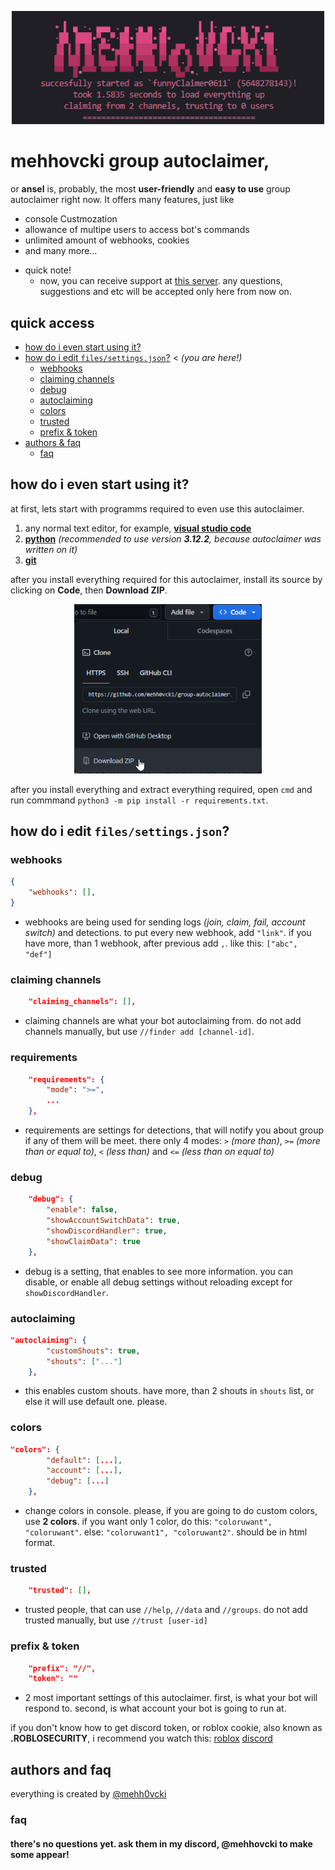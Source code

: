 <p align="center">
    <img width="500" src="https://raw.githubusercontent.com/mehh0vcki/group-autoclaimer/main/images/title.png" alt="mehhovcki group autoclaimer">
</p>

# mehhovcki group autoclaimer,
or **ansel** is, probably, the most **user-friendly** and **easy to use** group autoclaimer right now. It offers many features, just like

- console Custmozation
- allowance of multipe users to access bot's commands
- unlimited amount of webhooks, cookies
- and many more...




* quick note!
    * now, you can receive support at [this server](https://discord.gg/qvBRP9Wu). any questions, suggestions and etc will be accepted only here from now on.

## quick access
* [how do i even start using it?](#how-do-i-even-start-using-it)
* [how do i edit `files/settings.json`?](#how-do-i-edit-filessettingsjson) < <i>(you are here!)</i>
    * [webhooks](#webhooks)
    * [claiming channels](#claiming-channels)
    * [debug](#debug)
    * [autoclaiming](#autoclaiming)
    * [colors](#colors)
    * [trusted](#trusted)
    * [prefix & token](#prefix--token)
* [authors & faq](#authors-and-faq)
    * [faq](#faq)

## how do i even start using it?
at first, lets start with programms required to even use this autoclaimer.

1. any normal text editor, for example, [**visual studio code**](https://code.visualstudio.com/download)
2. [**python**](https://python.org/downloads/) *(recommended to use version **3.12.2**, because autoclaimer was written on it)*
3. [**git**](https://git-scm.com/download)

after you install everything required for this autoclaimer, install its source by clicking on **Code**, then **Download ZIP**.

<p align="center"> <img width="300" src="https://raw.githubusercontent.com/mehh0vcki/group-autoclaimer/main/images/install.png" alt="installation button"> 
</p>

after you install everything and extract everything required, open `cmd` and run commmand `python3 -m pip install -r requirements.txt`.

## how do i edit `files/settings.json`?
### webhooks
```json
{
    "webhooks": [],
}
```
* webhooks are being used for sending logs *(join, claim, fail, account switch)* and detections. to put every new webhook, add `"link"`. if you have more, than 1 webhook, after previous add `,`. like this: `["abc", "def"]`

### claiming channels
```json
    "claiming_channels": [],
```
* claiming channels are what your bot autoclaiming from. do not add channels manually, but use `//finder add [channel-id]`.

### requirements
```json
    "requirements": {
        "mode": ">=",
        ...
    },
```
* requirements are settings for detections, that will notify you about group if any of them will be meet. there only 4 modes: `>` *(more than)*, `>=` *(more than or equal to)*, `<` *(less than)* and `<=` *(less than on equal to)*

### debug
```json
    "debug": {
        "enable": false,
        "showAccountSwitchData": true,
        "showDiscordHandler": true,
        "showClaimData": true
    },
```
* debug is a setting, that enables to see more information. you can disable, or enable all debug settings without reloading except for `showDiscordHandler`.

### autoclaiming
```json
"autoclaiming": {
        "customShouts": true,
        "shouts": ["..."]
    },
```
* this enables custom shouts. have more, than 2 shouts in `shouts` list, or else it will use default one. please.

### colors
```json
"colors": {
        "default": [...],
        "account": [...],
        "debug": [...]
    },
```
* change colors in console. please, if you are going to do custom colors, use **2 colors**. if you want only 1 color, do this: `"coloruwant", "coloruwant"`. else: `"coloruwant1", "coloruwant2"`. should be in html format.

### trusted
```json
    "trusted": [],
```
* trusted people, that can use `//help`, `//data` and `//groups`. do not add trusted manually, but use `//trust [user-id]`


### prefix & token
```json
    "prefix": "//",
    "token": ""
```
* 2 most important settings of this autoclaimer. first, is what your bot will respond to. second, is what account your bot is going to run at.

if you don't know how to get discord token, or roblox cookie, also known as **.ROBLOSECURITY**, i recommend you watch this: [roblox](https://youtu.be/sz07F5inaFg) [discord](https://youtu.be/PCU8obaQI64)

## authors and faq
everything is created by [@mehh0vcki](https://github.com/mehh0vcki)

### faq
#### there's no questions yet. ask them in my discord, @mehhovcki to make some appear!
